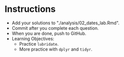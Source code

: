 # Instructions

- Add your solutions to "./analysis/02_dates_lab.Rmd".
- Commit after you complete each question.
- When you are done, push to GitHub.
- Learning Objectives:
  - Practice `lubridate`.
  - More practice with `dplyr` and `tidyr`.
